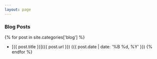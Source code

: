```yaml
---
layout: page
---
```

### Blog Posts

{% for post in site.categories['blog'] %}
* [{{ post.title }}]({{ post.url }}) ({{ post.date | date: '%B %d, %Y' }}) {% endfor %}